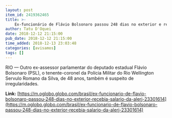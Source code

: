 ```yaml
---
layout: post
item_id: 2419362465
title: >-
    Ex-funcionário de Flávio Bolsonaro passou 248 dias no exterior e recebia salário da Alerj
author: Tatu D'Oquei
date: 2018-12-12 21:15:00
pub_date: 2018-12-12 21:15:00
time_added: 2018-12-13 23:03:48
categories: [avisamos]
tags: []
---
```


RIO — Outro ex-assessor parlamentar do deputado estadual Flávio Bolsonaro (PSL), o tenente-coronel da Polícia Militar do Rio Wellington Servulo Romano da Silva, de 48 anos, também é suspeito de irregularidades.

**Link:** [https://m.oglobo.globo.com/brasil/ex-funcionario-de-flavio-bolsonaro-passou-248-dias-no-exterior-recebia-salario-da-alerj-23301614](https://m.oglobo.globo.com/brasil/ex-funcionario-de-flavio-bolsonaro-passou-248-dias-no-exterior-recebia-salario-da-alerj-23301614)

